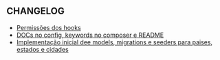 CHANGELOG
----------------------

[](https://github.com/PauloFelipeM/brazilian-regions/commits/)
 * [Permissões dos hooks](https://github.com/PauloFelipeM/brazilian-regions/commit/60e48c41a725f166c125a7633663a167a8cdbc4b)
 * [DOCs no config, keywords no composer e README](https://github.com/PauloFelipeM/brazilian-regions/commit/a0416a2392afe36077ea2c7637109787b734941b)
 * [Implementação inicial dee models, migrations e seeders para paises, estados e cidades](https://github.com/PauloFelipeM/brazilian-regions/commit/d0d59361b812a834b83ec6ec1057f790e4b44134)
